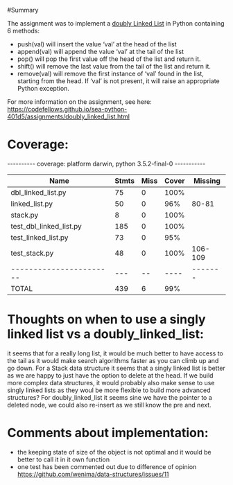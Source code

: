 #Summary

The assignment was to implement a [doubly Linked List](https://codefellows.github.io/sea-python-401d5/lectures/double_linked_list.html)
in Python containing 6 methods:

* push(val) will insert the value ‘val’ at the head of the list
* append(val) will append the value ‘val’ at the tail of the list
* pop() will pop the first value off the head of the list and return it.
* shift() will remove the last value from the tail of the list and return it.
* remove(val) will remove the first instance of ‘val’ found in the list, starting from the head. If ‘val’ is not present, it will raise    an  appropriate Python exception.

For more information on the assignment, see here: https://codefellows.github.io/sea-python-401d5/assignments/doubly_linked_list.html


# Coverage:

---------- coverage: platform darwin, python 3.5.2-final-0 -----------


| Name                     | Stmts | Miss | Cover | Missing |
| -----------------------  | ----- | ---- | ----- | ------- |
| dbl_linked_list.py       |  75   |  0   | 100%  |         |
| linked_list.py           |  50   |  0   |  96%  |  80-81  |
| stack.py                 |   8   |  0   | 100%  |         |
| test_dbl_linked_list.py  |  185  |  0   | 100%  |         |
| test_linked_list.py      |  73   |  0   |  95%  |         |
| test_stack.py            |  48   |  0   | 100%  | 106-109 |
| -----------------------  |  ---  |  --  | ----  | ------- |
| TOTAL                    |  439  |  6   | 99%   |         |


# Thoughts on when to use a singly linked list vs a doubly_linked_list:
it seems that for a really long list, it would be much better to have access to the tail as it would make search algorithms faster as you can climb up and go down. For a Stack data structure it seems that a singly linked list is better as we are happy to just have the option to delete at the head. If we build more complex data structures, it would probably also make sense to use singly linked lists as they woul be more flexible to build more advanced structures?
For doubly_linked_list it seems sine we have the pointer to a deleted node, we could also re-insert as we still know the pre and next. 

# Comments about implementation:

* the keeping state of size of the object is not optimal and it would be better to call it in it own function
* one test has been commented out due to difference of opinion https://github.com/wenima/data-structures/issues/11
